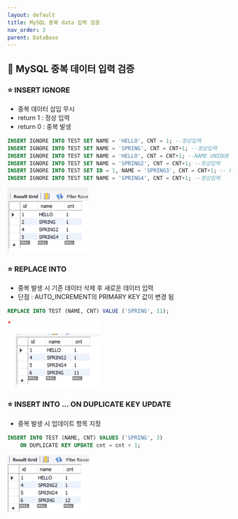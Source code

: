```yaml
---
layout: default
title: MySQL 중복 data 입력 검증
nav_order: 3
parent: DataBase
---
```




## 📑 MySQL 중복 데이터 입력 검증

### ⭐ INSERT IGNORE
- 중복 데이터 삽입 무시
- return 1 : 정상 입력
- return 0 : 중복 발생
```sql
INSERT IGNORE INTO TEST SET NAME = 'HELLO', CNT = 1; --정상입력
INSERT IGNORE INTO TEST SET NAME = 'SPRING', CNT = CNT+1; --정상입력
INSERT IGNORE INTO TEST SET NAME = 'HELLO', CNT = CNT+1; --NAME UNIQUE 위배, 데이터 입력 안됨
INSERT IGNORE INTO TEST SET NAME = 'SPRING2', CNT = CNT+1; --정상입력
INSERT IGNORE INTO TEST SET ID = 1, NAME = 'SPRING3', CNT = CNT+1; -- PRIMARY KEY 위배, 데이터 입력 안됨
INSERT IGNORE INTO TEST SET NAME = 'SPRING4', CNT = CNT+1; --정상입력
```
![](https://github.com/beeguriri/beeguriri.github.io/blob/main/docs/img/dup_before.png?raw=true)

### ⭐ REPLACE INTO
- 중복 발생 시 기존 데이터 삭제 후 새로운 데이터 입력
- 단점 : AUTO_INCREMENT의 PRIMARY KEY 값이 변경 됨
```sql
REPLACE INTO TEST (NAME, CNT) VALUE ('SPRING', 11);
```
![](https://github.com/beeguriri/beeguriri.github.io/blob/main/docs/img/dup_after.png?raw=true)

### ⭐ INSERT INTO ... ON DUPLICATE KEY UPDATE
- 중복 발생 시 업데이트 항목 지정
```sql
INSERT INTO TEST (NAME, CNT) VALUES ('SPRING', 3) 
	ON DUPLICATE KEY UPDATE cnt = cnt + 1;
```
![](https://github.com/beeguriri/beeguriri.github.io/blob/main/docs/img/dup_duplicate.png?raw=true)